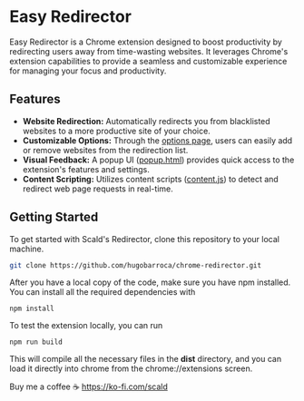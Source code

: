 # Easy Redirector

Easy Redirector is a Chrome extension designed to boost productivity by redirecting users away from time-wasting websites. It leverages Chrome's extension capabilities to provide a seamless and customizable experience for managing your focus and productivity.

## Features

- **Website Redirection:** Automatically redirects you from blacklisted websites to a more productive site of your choice.
- **Customizable Options:** Through the [options page](options/options.html), users can easily add or remove websites from the redirection list.
- **Visual Feedback:** A popup UI ([popup.html](popup/popup.html)) provides quick access to the extension's features and settings.
- **Content Scripting:** Utilizes content scripts ([content.js](scripts/content.js)) to detect and redirect web page requests in real-time.

## Getting Started

To get started with Scald's Redirector, clone this repository to your local machine.

```sh
git clone https://github.com/hugobarroca/chrome-redirector.git
```

After you have a local copy of the code, make sure you have npm installed. You can install all the required dependencies with
```
npm install
```
 To test the extension locally, you can run 
 ```
npm run build
```
This will compile all the necessary files in the **dist** directory, and you can load it directly into chrome from the chrome://extensions screen.

Buy me a coffee ☕ https://ko-fi.com/scald
